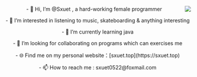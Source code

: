 <p align="center">
  <img align="right" src="https://github-readme-stats.vercel.app/api?username=1065464173&show_icons=true&icon_color=CE1D2D&text_color=718096&bg_color=ffffff&hide_title=true" />
</p>

<p align="center">- 👋 Hi, I’m @Sxuet , a hard-working female programmer</p>
<p align="center">- 👀 I’m interested in listening to music, skateboarding & anything interesting </p>
<p align="center">- 🌱 I’m currently learning java </p>
<p align="center">- 💞️ I’m looking for collaborating on programs which can exercises me</p>
<p align="center">- 🌐 Find me on my personal website：[sxuet.top](https://sxuet.top)</p>
<p align="center">- 📫 How to reach me : sxuet0522@foxmail.com</p>

<!---
1065464173/1065464173 is a ✨ special ✨ repository because its `README.md` (this file) appears on your GitHub profile.
You can click the Preview link to take a look at your changes.
--->
